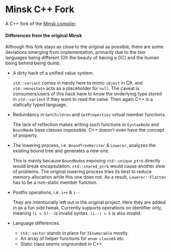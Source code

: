# Minsk C++ Fork

A C++ fork of the [Minsk compiler](https://github.com/terrajobst/minsk). 


#### Differences from the original Minsk

Although this fork stays as close to the original as possible, there are some deviations emerging from implementation, primarily due to the two languages being different (Oh the beauty of having a GC) and the human being behind being dumb.

- A dirty hack of a unified value system.

    `std::variant` comes in handy here to mimic `object` in C#, and `std::monostate` acts as a placeholder for `null`. The caveat is consumers/users of this hack have to know the underlying type stored in `std::variant` if they want to read the value. Then again C++ is a statically typed language.

- Redundancy in `GetChildren` and `GetProperties` virtual member functions. 

    The lack of reflection makes writing such functions in `SyntaxNode` and `BoundNode` base classes impossible. C++ doesn't even have the concept of property. 

- The lowering process, i.e. `BoundTreeReriter` & `Lowerer`, analyzes the existing bound tree and generates a new one. 

    This is mainly because `BoundNode`s exposing `std::unique_ptr`s directly would break encapsulation. `std::shared_ptr`s would cause another slew of problems. The original lowering process tries its best to reduce memory allocation while this one does not. As a result, `Lowerer::Flatten` has to be a non-static member function.

- Postfix operations, i.e. `i++` & `i--`

    They are intentionally left out in the original project. Here they are added in as a fun side tweak. Currently supports operations on identifier only, meaning `(i = 5)--` is invalid syntax. `(i--) = 5` is also invalid.

- Language differences.

    - `std::vector` stands in place for `IEnumerable` mostly.
    - An array of helper functions for `enum class`es etc.
    - Static class seems ungrounded in C++.